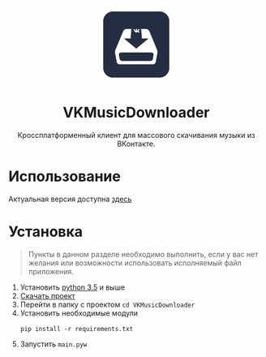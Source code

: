 <p align="center">
  <img src="assets/icon/vk_downloader_icon.png" width="150" />
  <h1 align="center">VKMusicDownloader</h1>
  <p align="center">Кроссплатформенный клиент для массового скачивания музыки из ВКонтакте.</p>
</p>

# **Использование**
 Актуальная версия доступна [здесь](https://github.com/keyzt/VKMusicDownloader/releases)

# **Установка**
 >Пункты в данном разделе необходимо выполнить, если у вас нет желания или возможности использовать исполняемый файл приложения.
  
1.  Установить [python 3.5](https://www.python.org/) и выше 
2.  [Скачать проект](https://github.com/keyzt/VKMusicDownloader/archive/master.zip)
3.  Перейти в папку с проектом `cd VKMusicDownloader`
4.  Установить необходимые модули
    ```console 
    pip install -r requirements.txt
    ```
5. Запустить `main.pyw`
